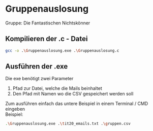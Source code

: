 # Gruppenauslosung
Gruppe: Die Fantastischen Nichtskönner<br>

## Kompilieren der .c - Datei
```bash
gcc -o .\Gruppenauslosung.exe .\Gruppenauslosung.c
``` 

## Ausführen der .exe
Die exe benötigt zwei Parameter
1. Pfad zur Datei, welche die Mails beinhaltet
2. Den Pfad mit Namen wo die CSV gespeichert werden soll

Zum ausführen einfach das untere Beispiel in einem Terminal / CMD eingeben<br>
Beispiel: 
```bash
.\Gruppenauslosung.exe .\tit20_emails.txt .\gruppen.csv
```